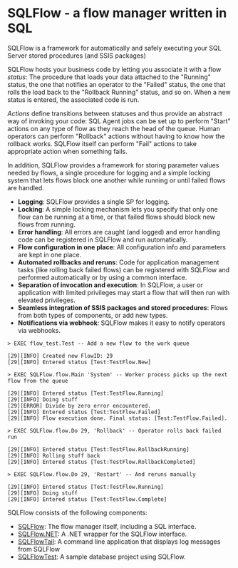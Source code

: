 # SQLFlow - a flow manager written in SQL #

SQLFlow is a framework for automatically and safely executing your SQL Server stored procedures (and SSIS packages) 

SQLFlow hosts your business code by letting you associate it with a flow *status*: The procedure that loads your data attached to the "Running" status, the one that notifies an operator to the "Failed" status, the one that rolls the load back to the "Rollback Running" status, and so on. When a new status is entered, the associated code is run.

*Actions* define transitions between statuses and thus provide an abstract way of invoking your code: SQL Agent jobs can be set up to perform "Start" actions on any type of flow as they reach the head of the queue. Human operators can perform "Rollback" actions without having to know how the rollback works. SQLFlow itself can perform "Fail" actions to take appropriate action when something fails.

In addition, SQLFlow provides a framework for storing parameter values needed by flows, a single procedure for logging and a simple locking system that lets flows block one another while running or until failed flows are handled.

- **Logging**: SQLFlow provides a single SP for logging.
- **Locking**: A simple locking mechanism lets you specify that only one flow can be running at a time, or that failed flows should block new flows from running.
- **Error handling**: All errors are caught (and logged) and error handling code can be registered in SQLFlow and run automatically.
- **Flow configuration in one place**: All configuration info and parameters are kept in one place.
- **Automated rollbacks and reruns**: Code for application management tasks (like rolling back failed flows) can be registered with SQLFlow and performed automatically or by using a common interface.
- **Separation of invocation and execution**: In SQLFlow, a user or application with limited privileges may start a flow that will then run with elevated privileges.
- **Seamless integration of SSIS packages and stored procedures**: Flows from both types of components, or add new types.
- **Notifications via webhook**: SQLFlow makes it easy to notify operators via webhooks.

~~~mssql
> EXEC flow_test.Test -- Add a new flow to the work queue

[29][INFO] Created new FlowID: 29
[29][INFO] Entered status [Test:TestFlow.New]

> EXEC SQLFlow.flow.Main 'System' -- Worker process picks up the next flow from the queue

[29][INFO] Entered status [Test:TestFlow.Running]
[29][INFO] Doing stuff
[29][ERROR] Divide by zero error encountered.
[29][INFO] Entered status [Test:TestFlow.Failed]
[29][INFO] Flow execution done. Final status: [Test:TestFlow.Failed].

> EXEC SQLFlow.flow.Do 29, 'Rollback' -- Operator rolls back failed run

[29][INFO] Entered status [Test:TestFlow.RollbackRunning]
[29][INFO] Rolling stuff back
[29][INFO] Entered status [Test:TestFlow.RollbackCompleted]

> EXEC SQLFlow.flow.Do 29, 'Restart' -- And reruns manually

[29][INFO] Entered status [Test:TestFlow.Running]
[29][INFO] Doing stuff
[29][INFO] Entered status [Test:TestFlow.Complete]
~~~

SQLFlow consists of the following components:

- [SQLFlow](/SQLFLow/Documentation/readme.md): The flow manager itself, including a SQL interface.
- [SQLFlow.NET](/SQLFlow.NET/Documentation/readme.md): A .NET wrapper for the SQLFlow interface.
- [SQLFlowTail](/SQLFlowTail/Documentation/readme.md): A command line application that displays log messages from SQLFlow
- [SQLFlowTest](/SQLFlowTest/Documentation/readme.md): A sample database project using SQLFlow.

